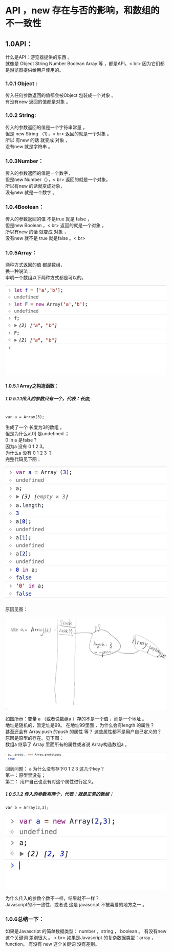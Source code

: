 # API ，new 存在与否的影响，和数组的不一致性 
## 1.0API：
什么是API：游览器提供的东西 。<br>
就像是 Object  String Number Boolean Array 等 ，都是API。< br>
因为它们都是游览器提供给用户使用的。<br>

### 1.0.1 Object : 
传入任何参数返回的值都会被Object 包装成一个对象 。<br>
有没有new 返回的值都是对象 。<br>
          
### 1.0.2 String:  
传入的参数返回的值是一个字符串常量 ，<br>
但是 new String （1），<  br>
返回的就是一个对象 。 <br>
所以 有new 的话 就变成 对象 ，<br>
没有new  就是字符串 。<br>

### 1.0.3Number：
传入的参数返回的值是一个数字，<br>
但是new Number（），<  br>
返回的就是一个对象。<br>
所以有new 的话就变成对象，<br>
没有new  就是一个数字 。<br>

### 1.0.4Boolean： 
传入的参数返回的值 不是true 就是 false ，<br>
但是new Boolean ，<  br>
返回的就是一个对象 。<br>
所以有new 的话 就变成 对象 ，<br>
没有new  就不是 true 就是false 。<  br>

### 1.0.5Array：
两种方式返回的值 都是数组， <br>
换一种说法：<br>
申明一个数组以下两种方式都是可以的。 <br>

![](APINew1.jpg)

####  1.0.5.1 Array之构造函数：

#####  1.0.5.1.1传入的参数只有一个，代表：长度;

```

var a = Array(3);
```

生成了一个 长度为3的数组 。<br>
但是为什么a[0] 是undefined ；<br>
0 in a 是false？  <br>
因为a 没有 0 1 2 3。<br>
为什么a 没有 0 1 2 3 ？<br>
完整代码见下图：<br>

![blog](APINEW2.jpg)

原因见图：<br>

![blog](APINew3.jpg)

如图所示：变量 a （或者说数组a ）存的不是一个值 ，而是一个地址 。<br>
地址是随机的，暂定址是99。 在地址99里面 ，为什么会有length 的属性？ <br>
甚至还会有 Array.push 的push 的属性 等？ 这些属性都不是用户自己定义的？ <br>
原因是原型的存在。见下图： <br>
数组a 继承了 Array 里面所有的属性或者说 Array构造数组a 。 <br>
 
![](APINew4.jpg)

回到问题： a 为什么没有存下0 1 2 3 这几个key？ <br>
第一：原型里没有； <br>
第二： 用户自己也没有对这个属性进行定义。<br>


#####  1.0.5.1.2 传入的参数有两个，代表：就是正常的数组；

```
var b = Array(3,3);
```

![](APINew5.jpg)

为什么传入的参数个数不一样，结果就不一样？ <br>
Javascript的不一致性，或者说 这是 javascript 不被喜爱的地方之一 。 <br>

### 1.0.6总结一下： 
如果是Javascript 的简单数据类型： number ，string ， boolean 。  有没有new 这个关键词 差别很大 。 < br>
如果是Javascript 的复杂数据类型：array ，function。 有没有 new 这个关键词 没有差别。 <br>
